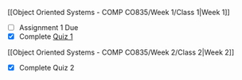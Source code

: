 [[Object Oriented Systems - COMP CO835/Week 1/Class 1|Week 1]]

- [ ] Assignment 1 Due 
- [x] Complete [Quiz 1](https://mycanvas.mohawkcollege.ca/courses/106931/quizzes/438045)

[[Object Oriented Systems - COMP CO835/Week 2/Class 2|Week 2]]

- [x] Complete Quiz 2




